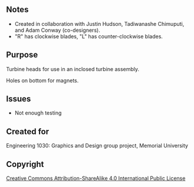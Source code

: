 ## Notes

- Created in collaboration with Justin Hudson, Tadiwanashe Chimuputi, and Adam Conway (co-designers).
- "R" has clockwise blades, "L" has counter-clockwise blades.

## Purpose

Turbine heads for use in an inclosed turbine assembly.

Holes on bottom for magnets.


## Issues

- Not enough testing
  
## Created for

Engineering 1030: Graphics and Design group project, Memorial University

## Copyright

[Creative Commons Attribution-ShareAlike 4.0 International Public
License](https://creativecommons.org/licenses/by-sa/4.0/deed.en)
